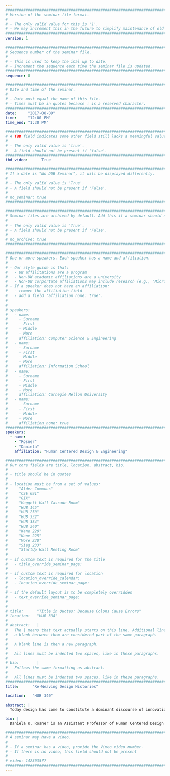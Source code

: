 ```yaml
---
################################################################################
# Version of the seminar file format.
#
# - The only valid value for this is '1'.
# - We may increment this in the future to simplify maintenance of old seminars.
################################################################################
version: 1

################################################################################
# Sequence number of the seminar file.
#
# - This is used to keep the iCal up to date.
# - Increment the sequence each time the seminar file is updated.
################################################################################
sequence: 8

################################################################################
# Date and time of the seminar.
#
# - Date must equal the name of this file.
# - Times must be in quotes because : is a reserved character.
################################################################################
date:     "2017-08-09"
time:     "12:00 PM"
time_end: "1:30 PM"

################################################################################
# A TBD field indicates some other field still lacks a meaningful value.
#
# - The only valid value is 'true'.
# - A field should not be present if 'false'.
################################################################################
tbd_video:      True

################################################################################
# If a date is "No DUB Seminar", it will be displayed differently.
#
# - The only valid value is 'True'.
# - A field should not be present if 'False'.
#
# no_seminar: true
################################################################################

################################################################################
# Seminar files are archived by default. Add this if a seminar should not be.
#
# - The only valid value is 'True'.
# - A field should not be present if 'False'.
#
# no_archive: true
################################################################################

################################################################################
# One or more speakers. Each speaker has a name and affiliation.
#
# - Our style guide is that:
#   - UW affilitations are a program
#   - Non-UW academic affiliations are a university
#   - Non-UW corportate affiliations may include research (e.g., "Microsoft Research")
# - If a speaker does not have an affiliation:
#   - remove the affiliation field
#   - add a field 'affiliation_none: true'.
#
#
# speakers:
#   - name: 
#     - Surname
#     - First
#     - Middle
#     - More
#     affiliation: Computer Science & Engineering 
#   - name: 
#     - Surname
#     - First
#     - Middle
#     - More
#     affiliation: Information School 
#   - name: 
#     - Surname
#     - First
#     - Middle
#     - More
#     affiliation: Carnegie Mellon University 
#   - name:
#     - Surname
#     - First
#     - Middle
#     - More
#     affiliation_none: true
################################################################################
speakers:
  - name:
    - "Rosner"
    - "Daniela"
    affiliation: "Human Centered Design & Engineering"

################################################################################
# Our core fields are title, location, abstract, bio.
#
# - title should be in quotes
#
# - location must be from a set of values:
#     "Alder Commons"
#     "CSE 691"
#     "GIX"
#     "Haggett Hall Cascade Room"
#     "HUB 145"
#     "HUB 250"
#     "HUB 332"
#     "HUB 334"
#     "HUB 340"
#     "Kane 220"
#     "Kane 225"
#     "More 230"
#     "Sieg 233"
#     "StartUp Hall Meeting Room"
#
# - if custom text is required for the title
#   - title_override_seminar_page:
#
# - if custom text is required for location
#   - location_override_calendar:
#   - location_override_seminar_page:
#
# - if the default layout is to be completely overridden
#   - text_override_seminar_page:
#
#
# title:      "Title in Quotes: Because Colons Cause Errors"
# location:   "HUB 334"
#
# abstract:   |
#   The | means that text actually starts on this line. Additional lines without
#   a blank between them are considered part of the same paragraph.
#
#   A blank line is then a new paragraph.
#
#   All lines must be indented two spaces, like in these paragraphs.
#
# bio:        |
#   Follows the same formatting as abstract.
#
#   All lines must be indented two spaces, like in these paragraphs.
################################################################################
title:      "Re-Weaving Design Histories"

location:   "HUB 340"

abstract: |
  Today design has come to constitute a dominant discourse of innovation and social change. Within the academy, design has infiltrated not only the arts, where it has had considerable influence and longevity, but also departments of engineering and business where it promotes widespread forms of economic development and entrepreneurship. This narrative of empowerment through commerce brings with it underlying disjunctures between design’s rhetorics of plurality and the power structures design tends to reinforce. In this talk I challenge design's prevailing paradigm to foreground situated histories always present but too often suppressed. I focus on one particular story of collaborative manufacturing where public narratives render the work of women technicians invisible. Revealing legacies of practice elided by contemporary technology cultures, this talk reminds HCI scholars that worlds of handwork and computing, or weaving and space travel, are not as separate as we might imagine them to be.

bio: |
  Daniela K. Rosner is an Assistant Professor of Human Centered Design & Engineering at the University of Washington (UW). Rosner's research investigates the social, political, and material circumstances of technology development, with an emphasis on foregrounding marginalized histories of practice, from maintenance to needlecraft. Her work has been supported by multiple awards from the U.S. National Science Foundation, including an NSF CAREER award. She is the author of several articles on craft and technoculture, including "Legacies of craft and the centrality of failure in a mother-operated hackerspace," Journal of New Media & Society, 2016 and “Binding and Aging,” Journal of Material Culture, 2012. Her forthcoming book examines entanglements of design and critical inquiry (MIT Press). Rosner earned her Ph.D. from the University of California, Berkeley. She also holds a B.F.A. in Graphic Design from the Rhode Island School of Design and an M.S. in Computer Science from the University of Chicago. Rosner is the editor of the "Design as Inquiry" forum for Interactions Magazine, a bimonthly publication of ACM SIGCHI.

################################################################################
# A seminar may have a video.
#
# - If a seminar has a video, provide the Vimeo video number.
# - If there is no video, this field should not be present
#
# video: 142303577
################################################################################
---
```

